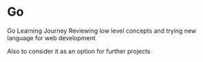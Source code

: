 # Go
Go Learning Journey
Reviewing low level concepts
and trying new language for web development

Also to consider it as an option for further projects
